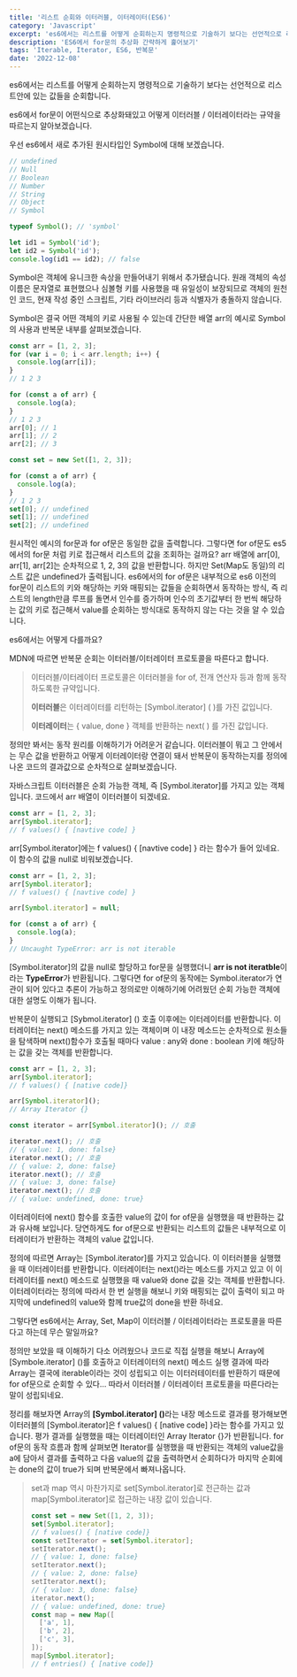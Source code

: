```yaml
---
title: '리스트 순회와 이터러블, 이터레이터(ES6)'
category: 'Javascript'
excerpt: 'es6에서는 리스트를 어떻게 순회하는지 명령적으로 기술하기 보다는 선언적으로 리스트안에 있는 값들을 순회합니다. es6에서 for문이 어떤식으로 추상화돼있고 어떻게 이터러블 / 이터레이터라는 규약을 따르는지 알아보겠습니다.'
description: 'ES6에서 for문의 추상화 간략하게 훑어보기'
tags: 'Iterable, Iterator, ES6, 반복문'
date: '2022-12-08'
---
```


es6에서는 리스트를 어떻게 순회하는지 명령적으로 기술하기 보다는 선언적으로 리스트안에 있는 값들을 순회합니다.

es6에서 for문이 어떤식으로 추상화돼있고 어떻게 이터러블 / 이터레이터라는 규약을 따르는지 알아보겠습니다.

우선 es6에서 새로 추가된 원시타입인 Symbol에 대해 보겠습니다.

```js
// undefined
// Null
// Boolean
// Number
// String
// Object
// Symbol

typeof Symbol(); // 'symbol'

let id1 = Symbol('id');
let id2 = Symbol('id');
console.log(id1 == id2); // false
```

Symbol은 객체에 유니크한 속상을 만들어내기 위해서 추가됐습니다. 원래 객체의 속성 이름은 문자열로 표현했으나 심볼형 키를 사용했을 때 유일성이 보장되므로 객체의 원천인 코드, 현재 작성 중인 스크립트, 기타 라이브러리 등과 식별자가 충돌하지 않습니다.

Symbol은 결국 어떤 객체의 키로 사용될 수 있는데 간단한 배열 arr의 예시로 Symbol의 사용과 반복문 내부를 살펴보겠습니다.

```js
const arr = [1, 2, 3];
for (var i = 0; i < arr.length; i++) {
  console.log(arr[i]);
}
// 1 2 3

for (const a of arr) {
  console.log(a);
}
// 1 2 3
arr[0]; // 1
arr[1]; // 2
arr[2]; // 3

const set = new Set([1, 2, 3]);

for (const a of arr) {
  console.log(a);
}
// 1 2 3
set[0]; // undefined
set[1]; // undefined
set[2]; // undefined
```

원시적인 예시의 for문과 for of문은 동일한 값을 출력합니다. 그렇다면 for of문도 es5에서의 for문 처럼 키로 접근해서 리스트의 값을 조회하는 걸까요? arr 배열에 arr[0], arr[1], arr[2]는 순차적으로 1, 2, 3의 값을 반환합니다. 하지만 Set(Map도 동일)의 리스트 값은 undefined가 출력됩니다. es6에서의 for of문은 내부적으로 es6 이전의 for문이 리스트의 키와 해당하는 키와 매핑되는 값들을 순회하면서 동작하는 방식, 즉 리스트의 length만큼 루프를 돌면서 인수를 증가하며 인수의 초기값부터 한 번씩 해당하는 값의 키로 접근해서 value를 순회하는 방식대로 동작하지 않는 다는 것을 알 수 있습니다.

es6에서는 어떻게 다를까요?

MDN에 따르면 반복문 순회는 이터러블/이터레이터 프로토콜을 따른다고 합니다.

> 이터러블/이터레이터 프로토콜은 이터러블을 for of, 전개 연산자 등과 함께 동작하도록한 규약입니다.
>
> **이터러블**은 이터레이터를 리턴하는 [Symbol.iterator] ( )를 가진 값입니다.
>
> **이터레이터**는 { value, done } 객체를 반환하는 next( ) 를 가진 값입니다.

정의만 봐서는 동작 원리를 이해하기가 어려운거 같습니다. 이터러블이 뭐고 그 안에서는 무슨 값을 반환하고 어떻게 이터레이터랑 연결이 돼서 반복문이 동작하는지를 정의에 나온 코드의 결과값으로 순차적으로 살펴보겠습니다.

자바스크립트 이터러블은 순회 가능한 객체, 즉 [Symbol.iterator]를 가지고 있는 객체입니다. 코드에서 arr 배열이 이터러블이 되겠네요.

```js
const arr = [1, 2, 3];
arr[Symbol.iterator];
// f values() { [navtive code] }
```

arr[Symbol.iterator]에는 f values() { [navtive code] } 라는 함수가 들어 있네요. 이 함수의 값을 null로 비워보겠습니다.

```js
const arr = [1, 2, 3];
arr[Symbol.iterator];
// f values() { [navtive code] }

arr[Symbol.iterator] = null;

for (const a of arr) {
  console.log(a);
}
// Uncaught TypeError: arr is not iterable
```

[Symbol.iterator]의 값을 null로 할당하고 for문을 실행했더니 **arr is not iteratble**이라는 **TypeError**가 반환됩니다. 그렇다면 for of문의 동작에는 Symbol.iterator가 연관이 되어 있다고 추론이 가능하고 정의로만 이해하기에 어려웠던 순회 가능한 객체에 대한 설명도 이해가 됩니다.

반복문이 실행되고 [Sybmol.iterator] () 호출 이후에는 이터레이터를 반환합니다. 이터레이터는 next() 메소드를 가지고 있는 객체이며 이 내장 메소드는 순차적으로 원소들을 탐색하며 next()함수가 호출될 때마다 value : any와 done : boolean 키에 해당하는 값을 갖는 객체를 반환합니다.

```js
const arr = [1, 2, 3];
arr[Symbol.iterator];
// f values() { [native code]}

arr[Symbol.iterator]();
// Array Iterator {}

const iterator = arr[Symbol.iterator](); // 호출

iterator.next(); // 호출
// { value: 1, done: false}
iterator.next(); // 호출
// { value: 2, done: false}
iterator.next(); // 호출
// { value: 3, done: false}
iterator.next(); // 호출
// { value: undefined, done: true}
```

이터레이터에 next() 함수를 호출한 value의 값이 for of문을 실행했을 때 반환하는 값과 유사해 보입니다. 당연하게도 for of문으로 반환되는 리스트의 값들은 내부적으로 이터레이터가 반환하는 객체의 value 값입니다.

정의에 따르면 Array는 [Symbol.iterator]를 가지고 있습니다. 이 이터러블을 실행했을 때 이터레이터를 반환합니다. 이터레이터는 next()라는 메소드를 가지고 있고 이 이터레이터를 next() 메소드로 실행했을 때 value와 done 값을 갖는 객체를 반환합니다. 이터레이터라는 정의에 따라서 한 번 실행을 해보니 키와 매핑되는 값이 출력이 되고 마지막에 undefined의 value와 함께 true값의 done을 반환 하네요.

그렇다면 es6에서는 Array, Set, Map이 이터러블 / 이터레이터라는 프로토콜을 따른다고 하는데 무슨 말일까요?

정의만 보았을 때 이해하기 다소 어려웠으나 코드로 직접 실행을 해보니 Array에 [Symbole.iterator] ()를 호출하고 이터레이터의 next() 메소드 실행 결과에 따라 Array는 결국에 iterable이라는 것이 성립되고 이는 이터러테이터를 반환하기 때문에 for of문으로 순회할 수 있다... 따라서 이터러블 / 이터레이터 프로토콜을 따른다라는 말이 성립되네요.

<!-- 이터러블은 [symbol.iterator]()를 실행했을 때 이터레이터를 반환하게 돼있고 이터레이터는 value와 done을 갖는 객체를 next()를 통해서 반환 -->

정리를 해보자면 Array의 <b>[Symbol.iterator] ()</b>라는 내장 메소드로 결과를 평가해보면 이터러블의 [Symbol.iterator]은 f values() { [native code] }라는 함수를 가지고 있습니다. 평가 결과를 실행했을 때는 이터레이터인 Array Iterator {}가 반환됩니다. for of문의 동작 흐름과 함께 살펴보면 Iterator를 실행했을 때 반환되는 객체의 value값을 a에 담아서 결과를 출력하고 다음 value의 값을 출력하면서 순회하다가 마지막 순회에는 done의 값이 true가 되며 반복문에서 빠져나옵니다.

> set과 map 역시 마찬가지로 set[Symbol.iterator]로 전근하는 값과 map[Symbol.iterator]로 접근하는 내장 값이 있습니다.
>
> ```js
> const set = new Set([1, 2, 3]);
> set[Symbol.iterator];
> // f values() { [native code]}
> const setIterator = set[Symbol.iterator];
> setIterator.next();
> // { value: 1, done: false}
> setIterator.next();
> // { value: 2, done: false}
> setIterator.next();
> // { value: 3, done: false}
> iterator.next();
> // { value: undefined, done: true}
> const map = new Map([
>   ['a', 1],
>   ['b', 2],
>   ['c', 3],
> ]);
> map[Symbol.iterator];
> // f entries() { [native code]}
> ```
